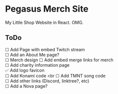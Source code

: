 # Pegasus Merch Site
My Little Shop Website in React. OMG.

## ToDo

☐ Add Page with embed Twitch stream <br>
☐ Add an About Me page? <br>
☐ Merch design
☐ Add embed merge links for merch <br>
☐ Add charity information page <br>
✅ Add logo favicon <br>
☐ Add Konami code <br
☐ Add TMNT song code <br>
☐ Add other links (Discord, linktree?, etc) <br>
☐ Add a Nova page? <br>
